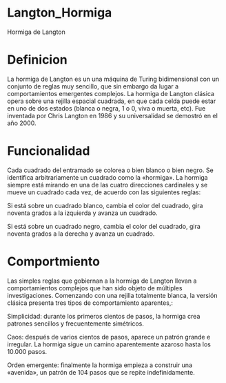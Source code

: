 # Langton_Hormiga
Hormiga de Langton

# Definicion
La hormiga de Langton es un una máquina de Turing bidimensional con un conjunto de reglas muy sencillo, que sin embargo da lugar a comportamientos emergentes complejos. La hormiga de Langton clásica opera sobre una rejilla espacial cuadrada, en que cada celda puede estar en uno de dos estados (blanca o negra, 1 o 0, viva o muerta, etc). Fue inventada por Chris Langton en 1986 y su universalidad se demostró en el año 2000.

# Funcionalidad
Cada cuadrado del entramado se colorea o bien blanco o bien negro. Se identifica arbitrariamente un cuadrado como la «hormiga». La hormiga siempre está mirando en una de las cuatro direcciones cardinales y se mueve un cuadrado cada vez, de acuerdo con las siguientes reglas:

Si está sobre un cuadrado blanco, cambia el color del cuadrado, gira noventa grados a la izquierda y avanza un cuadrado.

Si está sobre un cuadrado negro, cambia el color del cuadrado, gira noventa grados a la derecha y avanza un cuadrado.

# Comportmiento
Las simples reglas que gobiernan a la hormiga de Langton llevan a comportamientos complejos que han sido objeto de múltiples investigaciones. Comenzando con una rejilla totalmente blanca, la versión clásica presenta tres tipos de comportamiento aparentes,:

Simplicidad: durante los primeros cientos de pasos, la hormiga crea patrones sencillos y frecuentemente simétricos.

Caos: después de varios cientos de pasos, aparece un patrón grande e irregular. La hormiga sigue un camino aparentemente azaroso hasta los 10.000 pasos.

Orden emergente: finalmente la hormiga empieza a construir una «avenida», un patrón de 104 pasos que se repite indefinidamente.
